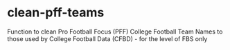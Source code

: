 # clean-pff-teams
Function to clean Pro Football Focus (PFF) College Football Team Names to those used by College Football Data (CFBD) - for the level of FBS only


